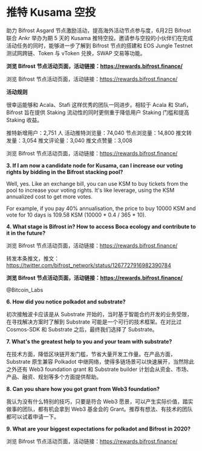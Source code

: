 # 推特 Kusama 空投

助力 Bifrost Asgard 节点激励活动，提高海外活动节点参与度，6月2日 Bifrost 联合 Ankr 举办为期 5 天的 Kusama 推特空投。邀请参与空投的小伙伴们在完成活动任务的同时，能够进一步了解到 Bifrost 节点的搭建和 EOS Jungle Testnet 测试网跨链、Token 与 vToken 兑换，SWAP 交易等功能。


**浏览 Bifrost 节点活动页面，活动链接：https://rewards.bifrost.finance/**

浏览 Bifrost 节点活动页面，活动链接：https://rewards.bifrost.finance/

**活动规则**

很幸运能够和 Acala、Stafi 这样优秀的团队一同进步。相较于 Acala 和 Stafi，Bifrost 旨在提供 Staking 流动性的同时更侧重于降低用户 Staking 门槛和提高 Staking 收益。

推特新增用户：2,751 人 活动推特浏览量：74,040 节点浏览量：14,800 推文转发量：3,054 推文评论量：3,040 推文点赞量：3,008

浏览 Bifrost 节点活动页面，活动链接：https://rewards.bifrost.finance/

**3. If I am now a candidate node for Kusama, can I increase our voting rights by bidding in the Bifrost stacking pool?**

Well, yes. Like an exchange bill, you can use KSM to buy tickets from the pool to increase your voting rights. It's like leverage, using the KSM annualized cost to get more votes.

For example, if you pay 40% annualisation, the price to buy 10000 KSM and vote for 10 days is 109.58 KSM (10000 * 0.4 / 365 * 10).

**4. What stage is Bifrost in? How to access Boca ecology and contribute to it in the future?**

浏览 Bifrost 节点活动页面，活动链接：https://rewards.bifrost.finance/

转发本条推文，推文：https://twitter.com/bifrost_network/status/1267727916982390784

**浏览 Bifrost 节点活动页面，活动链接：https://rewards.bifrost.finance/**

@Bitcoin_Labs

**6. How did you notice polkadot and substrate?**

初次接触波卡应该是从 Substrate 开始的，当时基于智能合约开发的业务受限，在寻找解决方案时了解到 Substrate 可能是一个可行的技术框架。在对比过 Cosmos-SDK 和 Substrate 之后，最终我们选择了 Substrate。

**7. What's the greatest help to you and your team with substrate?**

在技术方面，降低区块链开发门槛，节省大量开发工作量。在产品方面，Substrate 原生兼容 Polkadot 中继网络，使得多链场景可以快速展开，当然除此之外还有 Web3 foundation grant 和 Substrate builder 计划会从资金、市场、产品、融资、规划等多个方面提供帮助。

**8. Can you share how you got grant from Web3 foundation?**

我认为没有什么特别的技巧，只要是符合 Web3 愿景，可以产生实际价值，踏实做事的团队，都有机会拿到 Web3 基金会的 Grant。推荐有想法、有技术的团队都可以试着申请一下。

**9. What are your biggest expectations for polkadot and Bifrost in 2020?**

浏览 Bifrost 节点活动页面，活动链接：https://rewards.bifrost.finance/